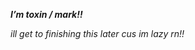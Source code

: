 ***I’m _toxin / mark!!_***

 _ill get to finishing this later cus im lazy rn!!_ 
<!---
toxin-catz/toxin-catz is a ✨ special ✨ repository because its `README.md` (this file) appears on your GitHub profile.
You can click the Preview link to take a look at your changes.
--->

